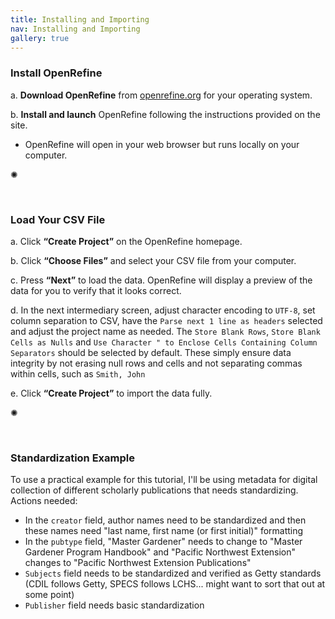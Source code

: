 ```yaml
---
title: Installing and Importing
nav: Installing and Importing
gallery: true
---
```


### Install OpenRefine

   a. **Download OpenRefine** from [openrefine.org](https://openrefine.org/) for your operating system.

   b. **Install and launch** OpenRefine following the instructions provided on the site.
- OpenRefine will open in your web browser but runs locally on your computer.

<div class="symbol-container">
    <p class="symbol">&#10042;</p>
</div>

<br>

### Load Your CSV File

   a. Click **“Create Project”** on the OpenRefine homepage.

   b. Click **“Choose Files”** and select your CSV file from your computer.

   c. Press **“Next”** to load the data. OpenRefine will display a preview of the data for you to verify that it looks correct.

   d. In the next intermediary screen, adjust character encoding to `UTF-8`, set column separation to CSV, have the `Parse next 1 line as headers` selected and adjust the project name as needed. The `Store Blank Rows`, `Store Blank Cells as Nulls` and `Use Character " to Enclose Cells Containing Column Separators` should be selected by default. These simply ensure data integrity by not erasing null rows and cells and not separating commas within cells, such as ```Smith, John```


   e. Click **“Create Project”** to import the data fully.

<div class="symbol-container">
    <p class="symbol">&#10042;</p>
</div>

<br>


### Standardization Example

To use a practical example for this tutorial, I'll be using metadata for digital collection of different scholarly publications that needs standardizing. Actions needed:

- In the `creator` field, author names need to be standardized and then these names need "last name, first name (or first initial)" formatting
- In the `pubtype` field, "Master Gardener" needs to change to "Master Gardener Program Handbook" and "Pacific Northwest Extension" changes to "Pacific Northwest Extension Publications"
- `Subjects` field needs to be standardized and verified as Getty standards (CDIL follows Getty, SPECS follows LCHS... might want to sort that out at some point)
- `Publisher` field needs basic standardization

